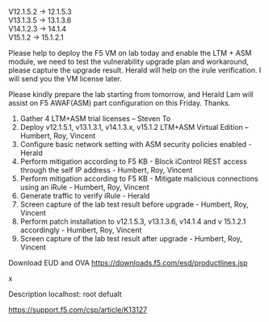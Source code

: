 V12.1.5.2 -> 12.1.5.3\
V13.1.3.5 -> 13.1.3.6\
V14.1.2.3 -> 14.1.4\
V15.1.2    -> 15.1.2.1

Please help to deploy the F5 VM on lab today and enable the LTM + ASM module, 
we need to test the vulnerability upgrade plan and workaround, please capture the upgrade result.
Herald will help on the irule verification.
I will send you the VM license later.

Please kindly prepare the lab starting from tomorrow, and Herald Lam will assist on F5 AWAF(ASM) part configuration on this Friday. Thanks.

1.	Gather 4 LTM+ASM trial licenses – Steven To
2.	Deploy v12.1.5.1, v13.1.3.1, v14.1.3.x, v15.1.2 LTM+ASM Virtual Edition – Humbert, Roy, Vincent
3.	Configure basic network setting with ASM security policies enabled - Herald
4.	Perform mitigation according to F5 KB - Block iControl REST access through the self IP address - Humbert, Roy, Vincent
5.	Perform mitigation according to F5 KB - Mitigate malicious connections using an iRule - Humbert, Roy, Vincent
6.	Generate traffic to verify iRule - Herald
7.	Screen capture of the lab test result before upgrade - Humbert, Roy, Vincent
8.	Perform patch installation to v12.1.5.3, v13.1.3.6, v14.1.4 and v 15.1.2.1 accordingly - Humbert, Roy, Vincent
9.	Screen capture of the lab test result after upgrade - Humbert, Roy, Vincent


Download EUD and OVA
https://downloads.f5.com/esd/productlines.jsp

x

Description
localhost: root defualt

https://support.f5.com/csp/article/K13127
